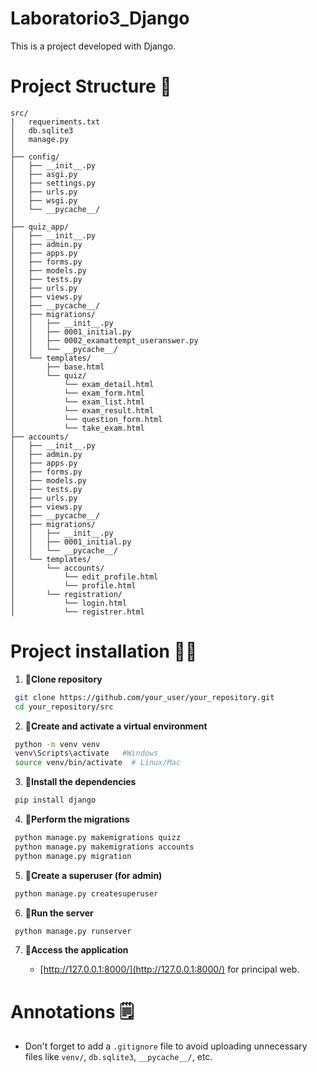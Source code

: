 # Laboratorio3_Django

This is a project developed with Django.

# Project Structure 🤖

```
src/
|   requeriments.txt
│   db.sqlite3
│   manage.py
│
├── config/
│   ├── __init__.py
│   ├── asgi.py
│   ├── settings.py
│   ├── urls.py
│   ├── wsgi.py
│   └── __pycache__/
│
├── quiz_app/
│   ├── __init__.py
│   ├── admin.py
│   ├── apps.py
│   ├── forms.py
│   ├── models.py
│   ├── tests.py
│   ├── urls.py
│   ├── views.py
│   ├── __pycache__/
│   ├── migrations/
│   │   ├── __init__.py
│   │   ├── 0001_initial.py
│   │   ├── 0002_examattempt_useranswer.py
│   │   └── __pycache__/
│   └── templates/
│       ├── base.html
│       └── quiz/
│           └── exam_detail.html
│           └── exam_form.html
│           └── exam_list.html
│           └── exam_result.html
│           └── question_form.html
│           └── take_exam.html
├── accounts/
│   ├── __init__.py
│   ├── admin.py
│   ├── apps.py
│   ├── forms.py
│   ├── models.py
│   ├── tests.py
│   ├── urls.py
│   ├── views.py
│   ├── __pycache__/
│   ├── migrations/
│   │   ├── __init__.py
│   │   ├── 0001_initial.py
│   │   └── __pycache__/
│   └── templates/
│       └── accounts/
│           └── edit_profile.html
│           └── profile.html
│       └── registration/
│           └── login.html
│           └── registrer.html

```

# Project installation 💯✅

1. 📍**Clone repository** 

  ```sh
   git clone https://github.com/your_user/your_repository.git
   cd your_repository/src
   ```

2. 📍**Create and activate a virtual environment**

  ```sh
   python -m venv venv
   venv\Scripts\activate   #Windows
   source venv/bin/activate  # Linux/Mac
   ```
3. 📍**Install the dependencies**

  ```sh
   pip install django
   ```

4. 📍**Perform the migrations**

  ```sh
   python manage.py makemigrations quizz
   python manage.py makemigrations accounts
   python manage.py migration
   ```

5.  📍**Create a superuser (for admin)**

  ```sh
   python manage.py createsuperuser
   ```

6.  📍**Run the server**

  ```sh
   python manage.py runserver
   ```

7.  📍**Access the application**

    - [http://127.0.0.1:8000/](http://127.0.0.1:8000/) for principal web.


# Annotations 🗒️

- Don't forget to add a `.gitignore` file to avoid uploading unnecessary files like `venv/`, `db.sqlite3`, `__pycache__/`, etc.
